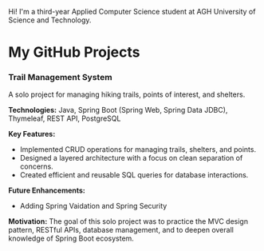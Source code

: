 
Hi! I'm a third-year Applied Computer Science student at AGH University of Science and Technology.

# My GitHub Projects

### Trail Management System

A solo project for managing hiking trails, points of interest, and shelters.

**Technologies:** Java, Spring Boot (Spring Web, Spring Data JDBC), Thymeleaf, REST API, PostgreSQL

**Key Features:**
- Implemented CRUD operations for managing trails, shelters, and points.
- Designed a layered architecture with a focus on clean separation of concerns.
- Created efficient and reusable SQL queries for database interactions.

**Future Enhancements:**
- Adding Spring Vaidation and Spring Security

**Motivation:** The goal of this solo project was to practice the MVC design pattern, RESTful APIs, database management, and to deepen overall knowledge of Spring Boot ecosystem.
